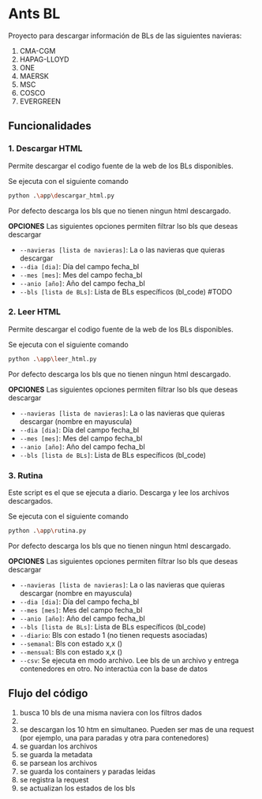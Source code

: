 # Ants BL

Proyecto para descargar información de BLs de las siguientes navieras:
1. CMA-CGM
2. HAPAG-LLOYD
3. ONE
4. MAERSK
5. MSC
6. COSCO
7. EVERGREEN

## Funcionalidades

### 1. Descargar HTML

Permite descargar el codigo fuente de la web de los BLs disponibles.

 Se ejecuta con el siguiente comando

 ```sh
python .\app\descargar_html.py
 ```

Por defecto descarga los bls que no tienen ningun html descargado. 

**OPCIONES**
Las siguientes opciones permiten filtrar lso bls que deseas descargar
- `--navieras [lista de navieras]`: La o las navieras que quieras descargar
- `--dia [dia]`: Día del campo fecha_bl
- `--mes [mes]`: Mes del campo fecha_bl
- `--anio [año]`: Año del campo fecha_bl
- `--bls [lista de BLs]`: Lista de BLs específicos (bl_code) #TODO

### 2. Leer HTML

Permite descargar el codigo fuente de la web de los BLs disponibles.

 Se ejecuta con el siguiente comando

 ```sh
python .\app\leer_html.py
 ```

Por defecto descarga los bls que no tienen ningun html descargado. 

**OPCIONES**
Las siguientes opciones permiten filtrar lso bls que deseas descargar
- `--navieras [lista de navieras]`: La o las navieras que quieras descargar (nombre en mayuscula)
- `--dia [dia]`: Día del campo fecha_bl
- `--mes [mes]`: Mes del campo fecha_bl
- `--anio [año]`: Año del campo fecha_bl
- `--bls [lista de BLs]`: Lista de BLs específicos (bl_code)

### 3. Rutina

Este script es el que se ejecuta a diario. Descarga y lee los archivos descargados.

 Se ejecuta con el siguiente comando

 ```sh
python .\app\rutina.py
 ```

Por defecto descarga los bls que no tienen ningun html descargado. 

**OPCIONES**
Las siguientes opciones permiten filtrar lso bls que deseas descargar
- `--navieras [lista de navieras]`: La o las navieras que quieras descargar (nombre en mayuscula)
- `--dia [dia]`: Día del campo fecha_bl
- `--mes [mes]`: Mes del campo fecha_bl
- `--anio [año]`: Año del campo fecha_bl
- `--bls [lista de BLs]`: Lista de BLs específicos (bl_code)
- `--diario`: Bls con estado 1 (no tienen requests asociadas)
- `--semanal`: Bls con estado x,x ()
- `--mensual`: Bls con estado x,x ()
- `--csv`: Se ejecuta en modo archivo. Lee bls de un archivo y entrega contenedores en otro. No interactúa con la base de datos


## Flujo del código

1. busca 10 bls de una misma naviera con los filtros dados
2. 
2. se descargan los 10 htm en simultaneo. Pueden ser mas de una request (por ejemplo, una para paradas y otra para contenedores)
3. se guardan los archivos
4. se guarda la metadata
5. se parsean los archivos
6. se guarda los containers y paradas leidas
7. se registra la request
8. se actualizan los estados de los bls



